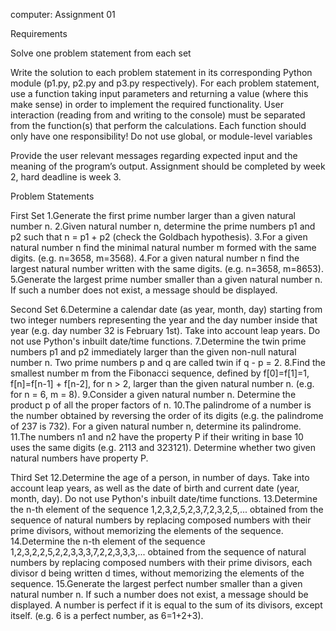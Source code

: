 computer: Assignment 01

Requirements

Solve one problem statement from each set

Write the solution to each problem statement in its corresponding Python module (p1.py, p2.py and p3.py respectively).
For each problem statement, use a function taking input parameters and returning a value (where this make sense) in order to implement the required functionality.
User interaction (reading from and writing to the console) must be separated from the function(s) that perform the calculations.
Each function should only have one responsibility!
Do not use global, or module-level variables

Provide the user relevant messages regarding expected input and the meaning of the program’s output.
Assignment should be completed by week 2, hard deadline is week 3.

Problem Statements

First Set
1.Generate the first prime number larger than a given natural number n.
2.Given natural number n, determine the prime numbers p1 and p2 such that n = p1 + p2 (check the Goldbach hypothesis).
3.For a given natural number n find the minimal natural number m formed with the same digits. (e.g. n=3658, m=3568).
4.For a given natural number n find the largest natural number written with the same digits. (e.g. n=3658, m=8653).
5.Generate the largest prime number smaller than a given natural number n. If such a number does not exist, a message should be displayed.

Second Set
6.Determine a calendar date (as year, month, day) starting from two integer numbers representing the year and the day number inside that year (e.g. day number 32 is February 1st). Take into account leap years. Do not use Python's inbuilt date/time functions.
7.Determine the twin prime numbers p1 and p2 immediately larger than the given non-null natural number n. Two prime numbers p and q are called twin if q - p = 2.
8.Find the smallest number m from the Fibonacci sequence, defined by f[0]=f[1]=1, f[n]=f[n-1] + f[n-2], for n > 2, larger than the given natural number n. (e.g. for n = 6, m = 8).
9.Consider a given natural number n. Determine the product p of all the proper factors of n.
10.The palindrome of a number is the number obtained by reversing the order of its digits (e.g. the palindrome of 237 is 732). For a given natural number n, determine its palindrome.
11.The numbers n1 and n2 have the property P if their writing in base 10 uses the same digits (e.g. 2113 and 323121). Determine whether two given natural numbers have property P.

Third Set
12.Determine the age of a person, in number of days. Take into account leap years, as well as the date of birth and current date (year, month, day). Do not use Python's inbuilt date/time functions.
13.Determine the n-th element of the sequence 1,2,3,2,5,2,3,7,2,3,2,5,... obtained from the sequence of natural numbers by replacing composed numbers with their prime divisors, without memorizing the elements of the sequence.
14.Determine the n-th element of the sequence 1,2,3,2,2,5,2,2,3,3,3,7,2,2,3,3,3,... obtained from the sequence of natural numbers by replacing composed numbers with their prime divisors, each divisor d being written d times, without memorizing the elements of the sequence.
15.Generate the largest perfect number smaller than a given natural number n. If such a number does not exist, a message should be displayed. A number is perfect if it is equal to the sum of its divisors, except itself. (e.g. 6 is a perfect number, as 6=1+2+3).